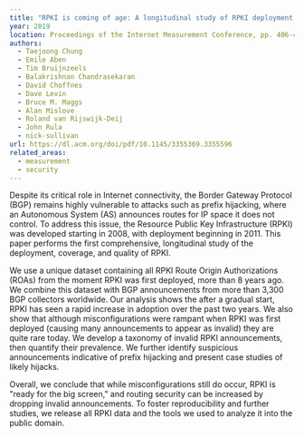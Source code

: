 ```yaml
---
title: "RPKI is coming of age: A longitudinal study of RPKI deployment and invalid route origins"
year: 2019
location: Proceedings of the Internet Measurement Conference, pp. 406-419. 2019.
authors:
  - Taejoong Chung
  - Emile Aben
  - Tim Bruijnzeels
  - Balakrishnan Chandrasekaran
  - David Choffnes
  - Dave Levin
  - Bruce M. Maggs
  - Alan Mislove
  - Roland van Rijswijk-Deij
  - John Rula
  - nick-sullivan
url: https://dl.acm.org/doi/pdf/10.1145/3355369.3355596
related_areas:
  - measurement
  - security
---
```


Despite its critical role in Internet connectivity, the Border Gateway Protocol (BGP) remains highly vulnerable to attacks such as prefix hijacking, where an Autonomous System (AS) announces routes for IP space it does not control. To address this issue, the Resource Public Key Infrastructure (RPKI) was developed starting in 2008, with deployment beginning in 2011. This paper performs the first comprehensive, longitudinal study of the deployment, coverage, and quality of RPKI.

We use a unique dataset containing all RPKI Route Origin Authorizations (ROAs) from the moment RPKI was first deployed, more than 8 years ago. We combine this dataset with BGP announcements from more than 3,300 BGP collectors worldwide. Our analysis shows the after a gradual start, RPKI has seen a rapid increase in adoption over the past two years. We also show that although misconfigurations were rampant when RPKI was first deployed (causing many announcements to appear as invalid) they are quite rare today. We develop a taxonomy of invalid RPKI announcements, then quantify their prevalence. We further identify suspicious announcements indicative of prefix hijacking and present case studies of likely hijacks.

Overall, we conclude that while misconfigurations still do occur, RPKI is "ready for the big screen," and routing security can be increased by dropping invalid announcements. To foster reproducibility and further studies, we release all RPKI data and the tools we used to analyze it into the public domain.
